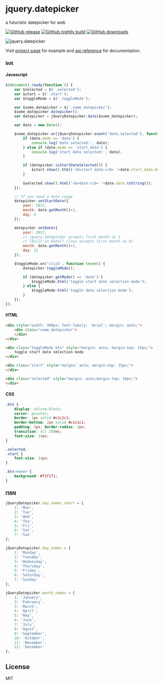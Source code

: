 # jquery.datepicker
a futuristic datepicker for web

[![GitHub release](https://img.shields.io/github/release/rohanrhu/jquery.datepicker.svg?style=flat-square)](https://github.com/rohanrhu/jquery.datepicker/releases)
[![GitHub nightly build](https://img.shields.io/badge/build-2017.03.26.00.00.00-green.svg?style=flat-square)](https://github.com/rohanrhu/jquery.datepicker)
[![GitHub downloads](https://img.shields.io/github/downloads/rohanrhu/jquery.datepicker/total.svg?style=flat-square)](https://github.com/rohanrhu/jquery.datepicker/releases)

![jquery.datepicker](http://oguzhaneroglu.com/static/images/jquery.datepicker.png "jquery.datepicker")

Visit [project page](http://oguzhaneroglu.com/projects/jquery.datepicker/) for example and [api reference](https://github.com/rohanrhu/jquery.datepicker/wiki/API-Reference) for documentation.

### Init

#### Javascript

```javascript
$(document).ready(function () {
    var $selected = $('.selected');
    var $start = $('.start');
    var $toggleMode = $('.toggleMode');

    var $some_datepicker = $('.some_datepicker');
    $some_datepicker.datepicker();
    var datepicker = jQueryDatepicker.data($some_datepicker);

    var date = new Date();

    $some_datepicker.on(jQueryDatepicker.event('date_selected'), function (event, date) {
        if (date.mode == 'date') {
            console.log('date selected:', date);
        } else if (date.mode == 'start_date') {
            console.log('start date selected:', date);
        }

        if (datepicker.isStartDateSelected()) {
            $start.show().html('<b>start date:</b> '+date.start_date.date.toString());
        }
        
        $selected.show().html('<b>date:</b> '+date.date.toString());
    });

    // If you need a date range
    datepicker.setStartDate({
        year: 2017,
        month: date.getMonth()+1,
        day: 4
    });

    datepicker.setDate({
        year: 2017,
        // jquery.datepicker accepts first month as 1
        // (built-in Date() class accepts first month as 0)
        month: date.getMonth()+1,
        day: 21
    });

    $toggleMode.on('click', function (event) {
        datepicker.toggleMode();

        if (datepicker.getMode() == 'date') {
            $toggleMode.html('toggle start date selection mode');
        } else {
            $toggleMode.html('toggle date selection mode');
        }
    });
});
```

#### HTML

```html
<div style="width: 300px; font-family: 'Arial'; margin: auto;">
    <div class="some_datepicker">
    </div>
</div>

<div class="toggleMode btn" style="margin: auto; margin-top: 15px;">
    toggle start date selection mode
</div>

<div class="start" style="margin: auto; margin-top: 15px;">
</div>

<div class="selected" style="margin: auto;margin-top: 10px;">
</div>
```

#### CSS

```css
.btn {
    display: inline-block;
    cursor: pointer;
    border: 1px solid #c1c1c1;
    border-bottom: 2px solid #c1c1c1;
    padding: 5px; border-radius: 2px;
    transition: all 250ms;
    font-size: 14px;
}

.selected,
.start {
    font-size: 14px;
}

.btn:hover {
    background: #f1f1f1;
}
```

### I18N

```javascript
jQueryDatepicker.day_names_short = {
    1: 'Mon',
    2: 'Tue',
    3: 'Wed',
    4: 'Thu',
    5: 'Fri',
    6: 'Sat',
    7: 'Sun'
};

jQueryDatepicker.day_names = {
    1: 'Monday',
    2: 'Tuesday',
    3: 'Wednesday',
    4: 'Thursday',
    5: 'Friday',
    6: 'Saturday',
    7: 'Sunday'
};

jQueryDatepicker.month_names = {
    1: 'January',
    2: 'February',
    3: 'March',
    4: 'April',
    5: 'May',
    6: 'June',
    7: 'July',
    8: 'Agust',
    9: 'September',
    10: 'October',
    11: 'November',
    12: 'December'
};
```

## License
MIT
